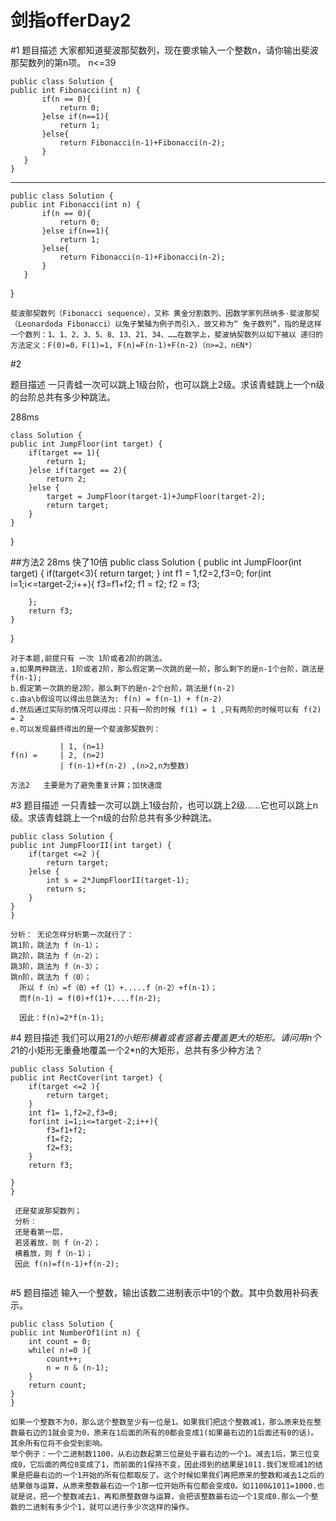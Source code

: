 ﻿# 剑指offerDay2
#1
题目描述
大家都知道斐波那契数列，现在要求输入一个整数n，请你输出斐波那契数列的第n项。
n<=39

    public class Solution {
    public int Fibonacci(int n) {
           if(n == 0){
               return 0;
           }else if(n==1){
               return 1;
           }else{
               return Fibonacci(n-1)+Fibonacci(n-2);
           }
       }
    } 


----------


    public class Solution {
    public int Fibonacci(int n) {
           if(n == 0){
               return 0;
           }else if(n==1){
               return 1;
           }else{
               return Fibonacci(n-1)+Fibonacci(n-2);
           }
       }

}


```
斐波那契数列（Fibonacci sequence），又称 黄金分割数列、因数学家列昂纳多·斐波那契（Leonardoda Fibonacci）以兔子繁殖为例子而引入，故又称为“ 兔子数列”，指的是这样一个数列：1、1、2、3、5、8、13、21、34、……在数学上，斐波纳契数列以如下被以 递归的方法定义：F(0)=0，F(1)=1, F(n)=F(n-1)+F(n-2)（n>=2，n∈N*）
```

#2

题目描述
一只青蛙一次可以跳上1级台阶，也可以跳上2级。求该青蛙跳上一个n级的台阶总共有多少种跳法。

288ms
    
    class Solution {
    public int JumpFloor(int target) {
        if(target == 1){
            return 1;
        }else if(target == 2){
            return 2;
        }else {
            target = JumpFloor(target-1)+JumpFloor(target-2);
            return target;
        }
    }
}

##方法2    28ms  快了10倍
    public class Solution {
    public int JumpFloor(int target) {
          if(target<3){
              return target;
          }
        int f1 = 1,f2=2,f3=0;
        for(int i=1;i<=target-2;i++){
            f3=f1+f2;
            f1 = f2;
            f2 = f3;
            
        };
        return f3;
    }
}



```
对于本题,前提只有 一次 1阶或者2阶的跳法。
a.如果两种跳法，1阶或者2阶，那么假定第一次跳的是一阶，那么剩下的是n-1个台阶，跳法是f(n-1);
b.假定第一次跳的是2阶，那么剩下的是n-2个台阶，跳法是f(n-2)
c.由a\b假设可以得出总跳法为: f(n) = f(n-1) + f(n-2) 
d.然后通过实际的情况可以得出：只有一阶的时候 f(1) = 1 ,只有两阶的时候可以有 f(2) = 2
e.可以发现最终得出的是一个斐波那契数列：
        
           | 1, (n=1)
f(n) =     | 2, (n=2)
           | f(n-1)+f(n-2) ,(n>2,n为整数)

方法2   主要是为了避免重复计算；加快速度

```

#3
题目描述
一只青蛙一次可以跳上1级台阶，也可以跳上2级……它也可以跳上n级。求该青蛙跳上一个n级的台阶总共有多少种跳法。

    public class Solution {
    public int JumpFloorII(int target) {
        if(target <=2 ){
            return target;
        }else {
            int s = 2*JumpFloorII(target-1);
            return s;
        }
    }
    }
    
```
分析： 无论怎样分析第一次就行了：
跳1阶，跳法为 f（n-1）；
跳2阶，跳法为 f（n-2）；
跳3阶，跳法为 f（n-3）；
跳n阶，跳法为 f（0）；
  所以 f（n）=f（0）+f（1）+.....f（n-2）+f(n-1)；
  而f(n-1) = f(0)+f(1)+....f(n-2);
  
  因此：f(n)=2*f(n-1);

```

#4
题目描述
我们可以用2*1的小矩形横着或者竖着去覆盖更大的矩形。请问用n个2*1的小矩形无重叠地覆盖一个2*n的大矩形，总共有多少种方法？

    public class Solution {
    public int RectCover(int target) {
        if(target <=2 ){
            return target;
        }
        int f1= 1,f2=2,f3=0;
        for(int i=1;i<=target-2;i++){
            f3=f1+f2;
            f1=f2;
            f2=f3;
        }
        return f3;
        
    }
    }
    
```
 还是斐波那契数列；
 分析：
 还是看第一层，
 若竖着放，则 f（n-2）；
 横着放，则 f（n-1）；
 因此 f(n)=f(n-1)+f(n-2);
 
```

#5
题目描述
输入一个整数，输出该数二进制表示中1的个数。其中负数用补码表示。

    public class Solution {
    public int NumberOf1(int n) {
        int count = 0;
        while( n!=0 ){
            count++;
            n = n & (n-1);
        }
        return count;
    }
    }
    
```
如果一个整数不为0，那么这个整数至少有一位是1。如果我们把这个整数减1，那么原来处在整数最右边的1就会变为0，原来在1后面的所有的0都会变成1(如果最右边的1后面还有0的话)。其余所有位将不会受到影响。
举个例子：一个二进制数1100，从右边数起第三位是处于最右边的一个1。减去1后，第三位变成0，它后面的两位0变成了1，而前面的1保持不变，因此得到的结果是1011.我们发现减1的结果是把最右边的一个1开始的所有位都取反了。这个时候如果我们再把原来的整数和减去1之后的结果做与运算，从原来整数最右边一个1那一位开始所有位都会变成0。如1100&1011=1000.也就是说，把一个整数减去1，再和原整数做与运算，会把该整数最右边一个1变成0.那么一个整数的二进制有多少个1，就可以进行多少次这样的操作。
```